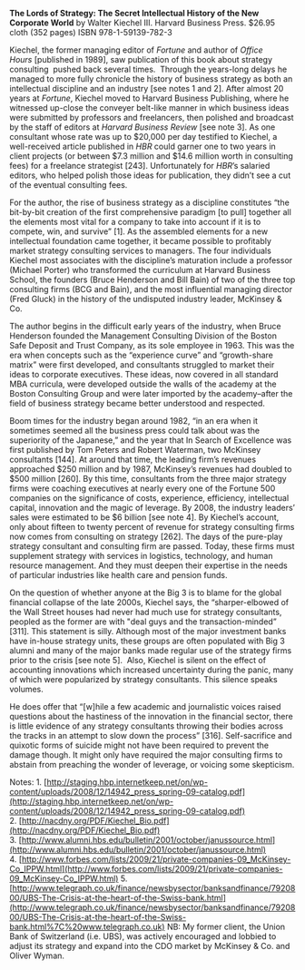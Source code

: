 <b>The Lords of Strategy: The Secret Intellectual History of the New Corporate World</b>
by Walter Kiechel III. Harvard Business Press. $26.95 cloth (352 pages) ISBN 978-1-59139-782-3

Kiechel, the former managing editor of _Fortune_ and author of _Office Hours_ [published in 1989], saw publication of this book about strategy consulting  pushed back several times.  Through the years-long delays he managed to more fully chronicle the history of business strategy as both an intellectual discipline and an industry [see notes 1 and 2]. After almost 20 years at _Fortune_, Kiechel moved to Harvard Business Publishing, where he witnessed up-close the conveyer belt-like manner in which business ideas were submitted by professors and freelancers, then polished and broadcast by the staff of editors at _Harvard Business Review_ [see note 3]. As one consultant whose rate was up to $20,000 per day testified to Kiechel, a well-received article published in _HBR_ could garner one to two years in client projects (or between $7.3 million and $14.6 million worth in consulting fees) for a freelance strategist [243]. Unfortunately for _HBR_’s salaried editors, who helped polish those ideas for publication, they didn’t see a cut of the eventual consulting fees. 

For the author, the rise of business strategy as a discipline constitutes “the bit-by-bit creation of the first comprehensive paradigm [to pull] together all the elements most vital for a company to take into account if it is to compete, win, and survive” [1]. As the assembled elements for a new intellectual foundation came together, it became possible to profitably market strategy consulting services to managers. The four individuals Kiechel most associates with the discipline’s maturation include a professor (Michael Porter) who transformed the curriculum at Harvard Business School, the founders (Bruce Henderson and Bill Bain) of two of the three top consulting firms (BCG and Bain), and the most influential managing director (Fred Gluck) in the history of the undisputed industry leader, McKinsey & Co.

The author begins in the difficult early years of the industry, when Bruce Henderson founded the Management Consulting Division of the Boston Safe Deposit and Trust Company, as its sole employee in 1963. This was the era when concepts such as the “experience curve” and “growth-share matrix” were first developed, and consultants struggled to market their ideas to corporate executives. These ideas, now covered in all standard MBA curricula, were developed outside the walls of the academy at the Boston Consulting Group and were later imported by the academy–after the field of business strategy became better understood and respected. 

Boom times for the industry began around 1982, “in an era when it sometimes seemed all the business press could talk about was the superiority of the Japanese,” and the year that In Search of Excellence was first published by Tom Peters and Robert Waterman, two McKinsey consultants [144]. At around that time, the leading firm’s revenues approached $250 million and by 1987, McKinsey’s revenues had doubled to $500 million [260]. By this time, consultants from the three major strategy firms were coaching executives at nearly every one of the Fortune 500 companies on the significance of costs, experience, efficiency, intellectual capital, innovation and the magic of leverage. By 2008, the industry leaders’ sales were estimated to be $6 billion [see note 4]. By Kiechel’s account, only about fifteen to twenty percent of revenue for strategy consulting firms now comes from consulting on strategy [262]. The days of the pure-play strategy consultant and consulting firm are passed. Today, these firms must supplement strategy with services in logistics, technology, and human resource management. And they must deepen their expertise in the needs of particular industries like health care and pension funds.

On the question of whether anyone at the Big 3 is to blame for the global financial collapse of the late 2000s, Kiechel says, the “sharper-elbowed of the Wall Street houses had never had much use for strategy consultants, peopled as the former are with "deal guys and the transaction-minded” [311]. This statement is silly. Although most of the major investment banks have in-house strategy units, these groups are often populated with Big 3 alumni and many of the major banks made regular use of the strategy firms prior to the crisis [see note 5].  Also, Kiechel is silent on the effect of accounting innovations which increased uncertainty during the panic, many of which were popularized by strategy consultants. This silence speaks volumes. 

He does offer that “[w]hile a few academic and journalistic voices raised questions about the hastiness of the innovation in the financial sector, there is little evidence of any strategy consultants throwing their bodies across the tracks in an attempt to slow down the process” [316]. Self-sacrifice and quixotic forms of suicide might not have been required to prevent the damage though. It might only have required the major consulting firms to abstain from preaching the wonder of leverage, or voicing some skepticism.

Notes: 1. [http://staging.hbp.internetkeep.net/on/wp-content/uploads/2008/12/14942_press_spring-09-catalog.pdf](http://staging.hbp.internetkeep.net/on/wp-content/uploads/2008/12/14942_press_spring-09-catalog.pdf) 2. [http://nacdny.org/PDF/Kiechel_Bio.pdf](http://nacdny.org/PDF/Kiechel_Bio.pdf) 3. [http://www.alumni.hbs.edu/bulletin/2001/october/janussource.html](http://www.alumni.hbs.edu/bulletin/2001/october/janussource.html) 4. [http://www.forbes.com/lists/2009/21/private-companies-09_McKinsey-Co_IPPW.html](http://www.forbes.com/lists/2009/21/private-companies-09_McKinsey-Co_IPPW.html) 5. [http://www.telegraph.co.uk/finance/newsbysector/banksandfinance/7920800/UBS-The-Crisis-at-the-heart-of-the-Swiss-bank.html](http://www.telegraph.co.uk/finance/newsbysector/banksandfinance/7920800/UBS-The-Crisis-at-the-heart-of-the-Swiss-bank.html%7C%20www.telegraph.co.uk) NB: My former client, the Union Bank of Switzerland (i.e. UBS), was actively encouraged and lobbied to adjust its strategy and expand into the CDO market by McKinsey & Co. and Oliver Wyman.
